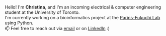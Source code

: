Hello! I'm **Christina**, and I'm an incoming electrical & computer engineering student at the University of Toronto.   
I'm currently working on a bioinformatics project at the [Parins-Fukuchi Lab](https://carolinetomo.github.io/) using Python.   
📫 Feel free to reach out via [email](christina.pizzonia@mail.utoronto.ca) or on [LinkedIn](https://www.linkedin.com/in/christina-pizzonia-05ab1a14a/) :)

<!---
endothermiic/endothermiic is a ✨ special ✨ repository because its `README.md` (this file) appears on your GitHub profile.
You can click the Preview link to take a look at your changes.
--->
